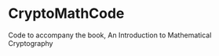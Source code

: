 CryptoMathCode
==============

Code to accompany the book, An Introduction to Mathematical Cryptography
